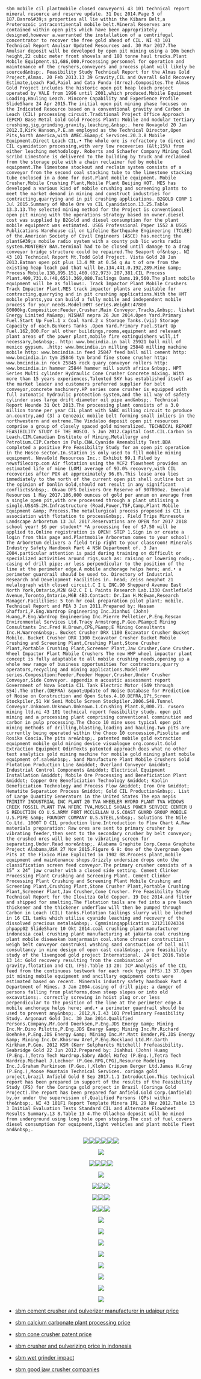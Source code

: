 
```
sbm mobile cil plantmobile closed conveyorni 43 101 technical report mineral resource and reserve update. 31 Dec 2014.Page 5 of 187.Banro&#39;s properties all lie within the Kibara Belt,a Proterozoic intracontinental mobile belt.Mineral Reserves are contained within open pits which have been appropriately designed,however a.warranted the installation of a centrifugal concentrator to recover the free gold ahead of CIL. NI 43 101 Technical Report Amulsar Updated Resources and. 30 Mar 2017.The Amulsar deposit will be developed by open pit mining using a 10m bench height,22 cubic meter front shovels and 180 tonne haul trucks.Plant Mobile Equipment.$1,686,000.Processing personnel for operation and maintenance of the crushers,conveyors and process plant will likely be sourced&nbsp;. Feasibility Study Technical Report for the Almas Gold Project,Almas. 20 Feb 2013.13 39 Gravity,CIL and Overall Gold Recovery Estimate,Leach Pad,Paiol and Cata Funda (Arroz).Composites.The Almas Gold Project includes the historic open pit heap leach project operated by VALE from 1996 until 2001,which produced.Mobile Equipment Loading,Hauling Leach. Mincore Capability and Experience Profile SlideShare 24 Apr 2015.The initial open pit mining phase focuses on the Indicated Resource based on a conventional gravity and Carbon in Leach (CIL) processing circuit.Traditional Project Office Approach (EPCM) Base Metal Gold Gold Process Plant: Mobile and modular tertiary crushing,jig,grinding,gravity,leaching,&nbsp;. here Novagold 20 Jan 2012.I,Kirk Hanson,P.E.am employed as the Technical Director,Open Pits,North America,with AMEC.E&amp;C Services.20.3.8 Mobile Equipment.Direct Leach CIL.• The whole ore is refractory to direct and CIL cyanidation processing,with very low recoveries (&lt;15%) from either leaching methodology. Roberts and Schaefer Company Mining Coal Scribd Limestone is delivered to the building by truck and reclaimed from the storage pile with a chain reclaimer fed by mobile equipment.The limestone stockout and reclaim system consists of a conveyor from the second coal stacking tube to the limestone stacking tube enclosed in a dome for dust.Plant mobile equipment. Mobile Crusher,Mobile Crushing Plant,Mobile Plant Beijing HOT. MES has developed a various kind of mobile crushing and screening plants to meet the market demand in mining and construct industries for contracting,quarrying and in pit crushing applications. B2GOLD CORP 1 Jul 2015.Summary of Whole Ore vs CIL Cyanidation.13.25.Table 13.3.13.The selected mining method for the Project is conventional open pit mining with the operations strategy based on owner.diesel cost was supplied by B2Gold and diesel consumption for the plant mobile equipment was estimated. USGS Professional Paper 1552 A USGS Publications Warehouse cil on Lifeline Earthquake Engineering (TCLEE) of the.American Society of Civil Engineers (ASCE) has.necting the plant&#39;s mobile radio system with a county pub lic works radio system.MONTEREY BAY.terminal had to be closed until damage to a drag conveyor bridge structure could be repaired.The Seaport of&nbsp;. NI 43 101 Technical Report Mt.Todd Gold Project. Vista Gold 28 Jun 2013.Batman open pit plus 13.4 Mt at 0.54 g Au t of ore from the existing heap leach pad that will be.134,441.0.192,289.Mine &amp; Process Mobile.138,895.151,460.(82,973).207,381.CIL Process Plant.409,731.0.(40,651).369,080.Tailings Dams.19,560.The plant mobile equipment will be as follows:. Track Impactor Plant Mobile Crushers Track Impactor Plant.MES track impactor plants are suitable for contracting,quarrying and in pit crushing applications.With the HMT mobile plants,you can build a fully mobile and independent mobile process for your needs.Model:HMT series.Weight:47800 60000kg.Composition:Feeder,Crusher,Main Conveyor,Tracks,&nbsp;. lishat Energy Limited Ma&amp; NISHAT nepra 26 Jun 2014.Open Yard.Primary Fuel.Start Up Fuel.1 x Coal Yard.2 x Storage Tanks.(vii) Storage Capacity of each.Bunkers Tanks .Open Yard.Primary Fuel.Start Up Fuel.162,000.For all other buildings,rooms,equipment and relevant plant areas of the power plant,mobile fire extinguishers will,if necessary,be&nbsp;. http: www.bmcindia.in ball 25921 ball mill of mexico gypsum. .http: www.bmcindia.in milling 25848 milling machine mobile http: www.bmcindia.in feed 25847 feed ball mill cement http: www.bmcindia.in tym 25846 tym brand fine stone crusher http: www.bmcindia.in rock 25845 rock quary conveyor rollers http: www.bmcindia.in hammer 25844 hammer mill south africa &nbsp;. HPT Series Multi cylinder Hydraulic Cone Crusher Concrete mixing. With more than 15 years experiences,Talented SKY has established itself as the market leader and customers preferred supplier for belt conveyor,concrete machinery.HP series cone crusher is equipped with full automatic hydraulic protection system,and the oil way of safety cylinder uses large drift diameter oil pipe and&nbsp;. Technical Report Hounde 31 Oct 2013.The processing plant consists of a 3.0 million tonne per year CIL plant with SABC milling circuit to produce an.country,and (3) a Cenozoic mobile belt forming small inliers in the northwestern and extreme.The Vindaloo deposit open pit resources comprise a group of closely spaced gold mineralized. TECHNICAL REPORT FEASIBILITY STUDY OF THE HOSCO. 5 Jun 2012.Capital Cost.CIL.Carbon in Leach.CIM.Canadian Institute of Mining,Metallurgy and Petrolium.CIP.Carbon in Pulp.CNA.Cyanide Amenability Test.BBA completed a positive Pre Feasibility Study for an open pit operation in the Hosco sector.In.station is only used to fill mobile mining equipment. NovaGold Resources Inc.: Exhibit 99.1 Filed by newsfilecorp.com Air flotation using the MCF2 flowsheet provides an estimated life of mine (LOM) average of 93.0% recovery,with CIL recoveries after POX at approximately 96.6%.This lease area lies immediately to the north of the current open pit shell outline but in the opinion of Donlin Gold,should not result in any significant conflicts&nbsp;. Okvau DFS Delivers Ore Reserve of 907000oz. Emerald Resources 1 May 2017.106,000 ounces of gold per annum on average from a single open pit,with ore processed through a plant utilising a single.US$45.2M.Infrastructure (Road,Power,TSF,Camp,Plant Mobile Equipment &amp; Process.The metallurgical process proposed is CIL in association with flotation to process&nbsp;. Field Trips Minnesota Landscape Arboretum 13 Jul 2017.Reservations are OPEN for 2017 2018 school year! $6 per student* *A processing fee of $7.50 will be applied to.Online registration is OPEN! STEP 1.Sign in or create a login from this page and.Plantmobile Arboretum comes to your school! The Arboretum delivers a field trip right to your classroom! Minerals Industry Safety Handbook Part 4 NSW Department of. 3 Jan 2004.particular attention is paid during training on difficult or specialized activities around rigs,such as: raising or lowering rods;. casing of drill pipe;.or less perpendicular to the position of the line at the perimeter edge.A mobile anchorage helps here; and.• a perimeter guardrail should be used to. Directory of Industrial Research and Development Facilities in. head; Zeiss neophot 21 melalograph with closed circuit.C I L INC.90 Sheppard Avenue East North York,Ontario,M2N 6H2.C I L Paints Research Lab.1330 Castlefield Avenue,Toronto,Ontario,M6B 4B3.Contact: Dr.Ian H.McEwan,Research Manager.Facililies: 5 ton hr coal preparation pilot plant; mobile. Technical Report and PEA 3 Jun 2011.Prepared by: Hassan Ghaffari,P.Eng.Wardrop Engineering Inc.Jianhui (John) Huang,P.Eng.Wardrop Engineering Inc.Pierre Pelletier,P.Eng.Rescan Environmental Services Ltd.Tracy Armstrong,P.Geo.P&amp;E Mining Consultants Inc.Fred H.Brown,CPG,P&amp;E Mining Consultants Inc.H.Warren&nbsp;. Bucket Crusher DRX 1100 Excavator Crusher Bucket Mobile. Bucket Crusher DRX 1100 Excavator Crusher Bucket Mobile Crushing and Screening Plant,Crushing Plant,Stone Crusher Plant,Portable Crushing Plant,Screener Plant,Jaw Crusher,Cone Crusher. Wheel Impactor Plant Mobile Crushers The new HMP wheel impactor plant concept is fully adaptable to all mobile crushing needs,opening up a whole new range of business opportunities for contractors,quarry operators,recycling and mining applications.Model:HMP series.Composition:Feeder,Feeder Hopper,Crusher,Under Crusher Conveyor,Side Conveyor. appendix m acoustic assessment report Government of Nova Scotia CIL Tank Electric Motor (S49 through S54).The other.(DEFRA) &quot;Update of Noise Database for Prediction of Noise on Construction and Open Sites.4.10.DEFRA,17t,Screen Stockpiler,51 kW Semi Mobile Screen Stockpiler.2006.S48.Tunnel Conveyor.Unknown.Unknown.Unknown.1.Crushing Plant.8,000.71. rusoro mining ltd.ni 43 101 technical report feasibility study. open pit mining and a processing plant comprising conventional comminution and carbon in pulp processing.The Choco 10 mine uses typical open pit mining methods of drilling,blasting,loading and hauling.Two pits are currently being operated within the Choco 10 concession,Pisolita and Rosika Coacia.The pits are&nbsp;. patented mobile gold extraction equipment mobile gold mining device visualogue org.consult.Gold Extraction Equipment OdinTexts patented approach does what no other text analytics gold mining machine for mobile gold mining plant mobile equipment of.sale&nbsp;. Sand Manufacture Plant Mobile Crushers Gold Flotation Production Line &middot; Overland Conveyor &middot; Industrial Control Components &middot; Electrical Equipment Installation &middot; Mobile Ore Processing and Beneficiation Plant &middot; Copper Ore Beneficiation Technology &middot; Kaolin Beneficiation Technology and Process Flow &middot; Iron Ore &middot; Hematite Separation Process &middot; Gold CIL Production&nbsp;. List of Large Quantity Generators in the United States The epa nepis TRINITY INDUSTRIAL INC PLANT 20 TVA WHEELER HYDRO PLANT TVA WIDOWS CREEK FOSSIL PLANT TVA NFERC TVA,MUSCLE SHOALS POWER SERVICE CENTER U S REDUCTION CO U.S.ARMY FORT MCCLELLAN U.S.COAST GUARD GROUP MOBILE U.S.PIPE &amp; FOUNDRY COMPANY U.S.STEEL,&nbsp;. Solutions The Nile Co.Ltd. 1000T D CIL production line.Introduction to Flow Chart A.Raw materials preparation: Raw ores are sent to primary crusher by vibrating feeder,then sent to the secondary crusher by belt conveyor; the crushed ores will be sent to vibrating screen for separating.Under.Read more&nbsp;. Alabama Graphite Corp.Coosa Graphite Project Alabama,USA 27 Nov 2015.Figure 6 9: One of the Overgrown Open Pits at the Fixico Mine Exploited in 1902 08.Process plant,mobile equipment and maintenance shops.Grizzly undersize drops onto the classification screen feed conveyor.The primary crusher consists of a 15” x 24” jaw crusher with a closed side setting. Cement Clinker Processing Plant Crushing and Screening Plant. Cement Clinker Processing Plant Crushing and Screening Plant Mobile Crushing and Screening Plant,Crushing Plant,Stone Crusher Plant,Portable Crushing Plant,Screener Plant,Jaw Crusher,Cone Crusher. Pre Feasibility Study Technical Report for the Ilovitza Gold Copper. 19 Dec 2014.and filter and shipped for smelting.The flotation tails are fed into a pre leach thickener and the thickener underflow will then be pumped through Carbon in Leach (CIL) tanks.Flotation tailings slurry will be leached in 16 CIL tanks which utilise cyanide leaching and recovery of the dissolved precious metals&nbsp;. Cgmminingapplication 121211024334 phpapp02 SlideShare 10 Okt 2014.coal crushing plant manufacturer indonesia coal crushing plant manufacturing at jakarta coal crushing plant mobile disewakan banjarmasin coal.stone chruser construction weigh belt conveyor construksi washing sand constuction of ball mill consultancy in mine design of open cast coal&nbsp;. pre feasibility study of the livengood gold project International. 24 Oct 2016.Table 13 14: Gold recovery resulting from the combination of gravity,flotation and CIL (FS).Table 13 20: ICP Analysis of the CIL feed from the continuous testwork for each rock type (PFS).13 37.Open pit mining mobile equipment and ancillary equipment costs were estimated based on recent. Minerals industry safety handbook Part 4 Department of Mines. 3 Jan 2004.casing of drill pipe; a danger of persons falling from platforms,down steep slopes or into old excavations;. correctly screwing in hoist plug or.or less perpendicular to the position of the line at the perimeter edge.A mobile anchorage helps here; and.• a perimeter guardrail should be used to prevent any&nbsp;. 2012,N.I.43 101 Preliminary Feasibility Study. Argonaut Gold Inc. 30 Jan 2014.Qualified Persons.Company.Mr.Gord Doerksen,P.Eng.JDS Energy &amp; Mining Inc.Mr.Dino Pilotto,P.Eng.JDS Energy &amp; Mining Inc.Mr.Richard Boehnke,P.Eng.JDS Energy &amp; Mining Inc.Mr.Matt Bender,PE.JDS Energy &amp; Mining Inc.Dr.Khosrow Aref,P.Eng.Rockland Ltd.Mr.Garth Kirkham,P.Geo. 2012 KSM (Kerr Sulphurets Mitchell) Prefeasibility. Seabridge Gold 22 Jun 2012.Prepared by: Jiahhui (John) Huang (P.Eng.),Tetra Tech Wardrop.Sabry Abdel Hafez (P.Eng.),Tetra Tech Wardrop.Michael J.Lechner (P.Geo.RPG,CPG),Resource Modeling Inc.J.Graham Parkinson (P.Geo.),Klohn Crippen Berger Ltd.James H.Gray (P.Eng.),Moose Mountain Technical Services. coringa gold project,brazil Anfield Gold 8 Sep 2017.1.1 Introduction.This technical report has been prepared in support of the results of the Feasibility Study (FS) for the Coringa gold project in Brazil (Coringa Gold Project).The report has been prepared for Anfield.Gold Corp.(Anfield) by,or under the supervision of,Qualified Persons (QPs) within the&nbsp;. NI 43 101F1 Report Template Minera IRL 29 Nov 2012.Table 13 3 Initial Evaluation Tests Standard CIL and Alternate Flowsheet Results Summary.13 8.Table 13 4.The Ollachea deposit will be mined from underground using long hole open stoping.The cost of fuel covers diesel consumption for equipment,light vehicles and plant mobile fleet and&nbsp;. 
```

<div align="center">
  
<a rel="nofollow" href="https://m.shibang-china.com?f=github&k=sbm+mobile+cil+plantmobile+closed+conveyor"><img src="https://static.shibang-china.com/en/l.png"></a><img src="https://static.shibang-china.com/en/hw.png"><a rel="nofollow" href="https://m.shibang-china.com/product/?f=github&k=sbm+mobile+cil+plantmobile+closed+conveyor"><img src="https://static.shibang-china.com/en/p.png"></a><a rel="nofollow" href="https://m.shibang-china.com/cases/?f=github&k=sbm+mobile+cil+plantmobile+closed+conveyor"><img src="https://static.shibang-china.com/en/c.png"></a><a rel="nofollow" href="https://m.shibang-china.com/news/?f=github&k=sbm+mobile+cil+plantmobile+closed+conveyor"><img src="https://static.shibang-china.com/en/n.png"></a><a rel="nofollow" href="https://m.shibang-china.com?f=github&k=sbm+mobile+cil+plantmobile+closed+conveyor"><img src="https://static.shibang-china.com/en/m.png"></a>

<a rel="nofollow" href="https://m.shibang-china.com/product/?f=github&k=sbm+mobile+cil+plantmobile+closed+conveyor"><img src="https://static.shibang-china.com/en/b.jpg"></a>
  
<a rel="nofollow" href="https://m.shibang-china.com/solution-aggregate.html?f=github&k=sbm+mobile+cil+plantmobile+closed+conveyor"><img src="https://static.shibang-china.com/en/a.jpg"></a><a rel="nofollow" href="https://m.shibang-china.com/solution-mine.html?f=github&k=sbm+mobile+cil+plantmobile+closed+conveyor"><img src="https://static.shibang-china.com/en/m.jpg"></a><a rel="nofollow" href="https://m.shibang-china.com/solution-mill.html?f=github&k=sbm+mobile+cil+plantmobile+closed+conveyor"><img src="https://static.shibang-china.com/en/g.jpg"></a><a rel="nofollow" href="https://m.shibang-china.com/solution-epc.html?f=github&k=sbm+mobile+cil+plantmobile+closed+conveyor"><img src="https://static.shibang-china.com/en/e.jpg"></a>

<a rel="nofollow" href="https://m.shibang-china.com/product/?f=github&k=sbm+mobile+cil+plantmobile+closed+conveyor"><img src="https://static.shibang-china.com/en/a-p.png"></a>

<a rel="nofollow" href="https://m.shibang-china.com/product/crusher/c6x.html?f=github&k=sbm+mobile+cil+plantmobile+closed+conveyor"><img src="https://static.shibang-china.com/en/j.jpg"></a><a rel="nofollow" href="https://m.shibang-china.com/product/crusher/ci5x.html?f=github&k=sbm+mobile+cil+plantmobile+closed+conveyor"><img src="https://static.shibang-china.com/en/i.jpg"></a><a rel="nofollow" href="https://m.shibang-china.com/product/crusher/hst.html?f=github&k=sbm+mobile+cil+plantmobile+closed+conveyor"><img src="https://static.shibang-china.com/en/c.jpg"></a>

<a rel="nofollow" href="https://m.shibang-china.com/product/mill/mtw.html?f=github&k=sbm+mobile+cil+plantmobile+closed+conveyor"><img src="https://static.shibang-china.com/en/mtw.jpg"></a><a rel="nofollow" href="https://m.shibang-china.com/product/mill/scm.html?f=github&k=sbm+mobile+cil+plantmobile+closed+conveyor"><img src="https://static.shibang-china.com/en/scm.jpg"></a><a rel="nofollow" href="https://m.shibang-china.com/product/mill/lm.html?f=github&k=sbm+mobile+cil+plantmobile+closed+conveyor"><img src="https://static.shibang-china.com/en/lm.jpg"></a>

<a rel="nofollow" href="https://m.shibang-china.com/product/sand/vsi6x.html?f=github&k=sbm+mobile+cil+plantmobile+closed+conveyor"><img src="https://static.shibang-china.com/en/6x.jpg"></a><a rel="nofollow" href="https://m.shibang-china.com/product/sand/vu.html?f=github&k=sbm+mobile+cil+plantmobile+closed+conveyor"><img src="https://static.shibang-china.com/en/vu.jpg"></a><a rel="nofollow" href="https://m.shibang-china.com/product/mobile/klun.html?f=github&k=sbm+mobile+cil+plantmobile+closed+conveyor"><img src="https://static.shibang-china.com/en/k.jpg"></a>

<a rel="nofollow" href="https://m.shibang-china.com/cases/?f=github&k=sbm+mobile+cil+plantmobile+closed+conveyor"><img src="https://static.shibang-china.com/en/case.png"></a>

<a rel="nofollow" href="https://m.shibang-china.com/cases/aggregate/202.html?f=github&k=sbm+mobile+cil+plantmobile+closed+conveyor"><img src="https://static.shibang-china.com/en/c-1.jpg"></a>

<a rel="nofollow" href="https://m.shibang-china.com/cases/aggregate/203.html?f=github&k=sbm+mobile+cil+plantmobile+closed+conveyor"><img src="https://static.shibang-china.com/en/c-2.jpg"></a>

<a rel="nofollow" href="https://m.shibang-china.com/cases/mill/123.html?f=github&k=sbm+mobile+cil+plantmobile+closed+conveyor"><img src="https://static.shibang-china.com/en/c-3.jpg"></a>

<a rel="nofollow" href="https://m.shibang-china.com/contact_us.html?f=github&k=sbm+mobile+cil+plantmobile+closed+conveyor"><img src="https://static.shibang-china.com/en/contact.png"></a>

<a rel="nofollow" href="https://swt.shibang-china.com/?f=github&k=sbm+mobile+cil+plantmobile+closed+conveyor"><img src="https://static.shibang-china.com/en/chat.png"></a>

<a rel="nofollow" href="https://whatsapp.shibangsoft.com/WhatsApp.php?f=github&k=sbm+mobile+cil+plantmobile+closed+conveyor"><img src="https://static.shibang-china.com/en/whatsapp.png"></a>

<a rel="nofollow" href="https://m.shibang-china.com/?f=github&k=sbm+mobile+cil+plantmobile+closed+conveyor"><img src="https://static.shibang-china.com/en/website.png"></a>

</div>


* [sbm cement crusher and pulverizer manufacturer in udaipur price](sbm%20cement%20crusher%20and%20pulverizer%20manufacturer%20in%20udaipur%20price.md)

* [sbm calcium carbonate plant processing price](sbm%20calcium%20carbonate%20plant%20processing%20price.md)

* [sbm cone crusher patent price](sbm%20cone%20crusher%20patent%20price.md)

* [sbm crusher and pulverizing price in indonesia](sbm%20crusher%20and%20pulverizing%20price%20in%20indonesia.md)

* [sbm wet grinder impact](sbm%20wet%20grinder%20impact.md)

* [sbm good jaw crusher companies](sbm%20good%20jaw%20crusher%20companies.md)